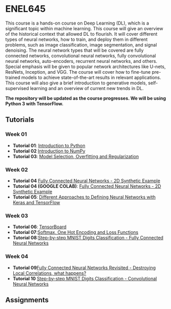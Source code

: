# ENEL645 

This course is a hands-on course on Deep Learning (DL), which is a significant topic within machine learning.   This course will give an overview of the historical context that allowed DL to flourish. It will cover different types of neural networks, how to train, and deploy them in different problems, such as image classification, image segmentation, and signal denoising. The neural network types that will be covered are fully connected networks, convolutional neural networks, fully convolutional neural networks, auto-encoders, recurrent neural networks, and others. Special emphasis will be given to popular network architectures like U-nets, ResNets, Inception, and VGG. The course will cover how to fine-tune pre-trained models to achieve state-of-the-art results in relevant applications. This course will also give a brief introduction to generative models, self-supervised learning and an overview of current new trends in DL.

**The repository will be updated as the course progresses. We will be using Python 3 with TensorFlow.**

## Tutorials

### Week 01  
- **Tutorial 01**: [Introduction to Python](JNotebooks/tutorial01-python.ipynb)
- **Tutorial 02** [Introduction to NumPy](JNotebooks/tutorial02-numpy.ipynb)
- **Tutorial 03**: [Model Selection, Overfitting and Regularization](JNotebooks/tutorial03-overfitting_regularization.ipynb)

### Week 02  
- **Tutorial 04** [Fully Connected Neural Networks - 2D Synthetic Example ](JNotebooks/tutorial04_fully_connected_neural_network_2D_synthetic_example.ipynb)
- **Tutorial 04 (GOOGLE COLAB)**: [Fully Connected Neural Networks - 2D Synthetic Example ](JNotebooks/tutorial04_fully_connected_neural_network_2D_synthetic_example_colab.ipynb)
- **Tutorial 05**: [Different Approaches to Defining Neural Networks with Keras and TensorFlow](JNotebooks/tutorial05_different_approaches_to_define_neural_networks_keras.ipynb)

### Week 03  
- **Tutorial 06**: [TensorBoard](JNotebooks/tutorial06_tensorboard.ipynb)
- **Tutorial 07**:[Softmax, One Hot Encoding and Loss Functions](JNotebooks/tutorial07_softmax_one_hot_encoding_loss_functions.ipynb)
- **Tutorial 08**:[Step-by-step MNIST Digits Classification - Fully Connected Neural Networks](JNotebooks/tutorial08_step_by_step_MNIST_digits_classification.ipynb)

### Week 04
- **Tutorial 09**[Fully Connected Neural Networks Revisited - Destroying Local Correlations, what happens?](tutorial09_fully_connected_neural_networks_revisited.ipynb)
- **Tutorial 10** [Step-by-step MNIST Digits Classification - Convolutional Neural Networks](tutorial10_step_by_step_MNIST_digits_classification_cnn.ipynb)


## Assignments
